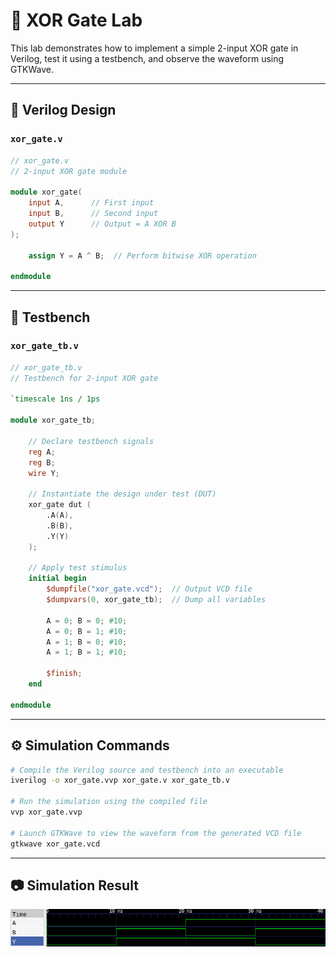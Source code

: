 # 🔘 XOR Gate Lab

This lab demonstrates how to implement a simple 2-input XOR gate in Verilog, test it using a testbench, and observe the waveform using GTKWave.

---

## 📄 Verilog Design

### `xor_gate.v`

```verilog
// xor_gate.v
// 2-input XOR gate module

module xor_gate(
    input A,      // First input
    input B,      // Second input
    output Y      // Output = A XOR B
);

    assign Y = A ^ B;  // Perform bitwise XOR operation

endmodule
```

---

## 🧪 Testbench

### `xor_gate_tb.v`

```verilog
// xor_gate_tb.v
// Testbench for 2-input XOR gate

`timescale 1ns / 1ps

module xor_gate_tb;

    // Declare testbench signals
    reg A;
    reg B;
    wire Y;

    // Instantiate the design under test (DUT)
    xor_gate dut (
        .A(A),
        .B(B),
        .Y(Y)
    );

    // Apply test stimulus
    initial begin
        $dumpfile("xor_gate.vcd");  // Output VCD file
        $dumpvars(0, xor_gate_tb);  // Dump all variables

        A = 0; B = 0; #10;
        A = 0; B = 1; #10;
        A = 1; B = 0; #10;
        A = 1; B = 1; #10;

        $finish;
    end

endmodule
```

---

## ⚙️ Simulation Commands

```bash
# Compile the Verilog source and testbench into an executable
iverilog -o xor_gate.vvp xor_gate.v xor_gate_tb.v

# Run the simulation using the compiled file
vvp xor_gate.vvp

# Launch GTKWave to view the waveform from the generated VCD file
gtkwave xor_gate.vcd
```

---

## 📷 Simulation Result

![OR gate waveform](xor_wave.png)

